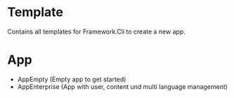 # Template

Contains all templates for Framework.Cli to create a new app.

# App
* AppEmpty (Empty app to get started)
* AppEnterprise (App with user, content und multi language management)